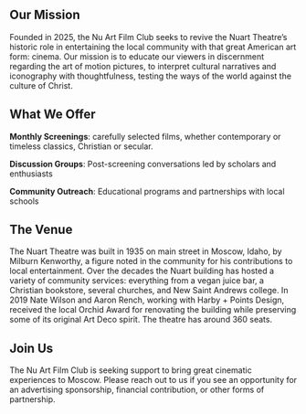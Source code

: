 ## Our Mission

Founded in 2025, the Nu Art Film Club seeks to revive the Nuart Theatre’s historic role in entertaining the local community with that great American art form: cinema. Our mission is to educate our viewers in discernment regarding the art of motion pictures, to interpret cultural narratives and iconography with thoughtfulness, testing the ways of the world against the culture of Christ.

## What We Offer

**Monthly Screenings**: carefully selected films, whether contemporary or timeless classics, Christian or secular.

**Discussion Groups**: Post-screening conversations led by scholars and enthusiasts

**Community Outreach**: Educational programs and partnerships with local schools

## The Venue

The Nuart Theatre was built in 1935 on main street in Moscow, Idaho, by Milburn Kenworthy, a figure noted in the community for his contributions to local entertainment. Over the decades the Nuart building has hosted a variety of community services: everything from a vegan juice bar, a Christian bookstore, several churches, and New Saint Andrews college. In 2019 Nate Wilson and Aaron Rench, working with Harby + Points Design, received the local Orchid Award for renovating the building while preserving some of its original Art Deco spirit. The theatre has around 360 seats.

## Join Us

The Nu Art Film Club is seeking support to bring great cinematic experiences to Moscow. Please reach out to us if you see an opportunity for an advertising sponsorship, financial contribution, or other forms of partnership.
